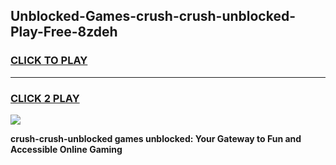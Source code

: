 
## Unblocked-Games-crush-crush-unblocked-Play-Free-8zdeh
<h3>
<a href="https://premium76.site?title=crush-crush-unblocked&ref=23A">CLICK TO PLAY</a></h3>
<hr>

<h3>
<a href="https://premium76.site?title=crush-crush-unblocked&ref=23A">CLICK 2 PLAY</a>
  
</h3>

<a href="https://premium76.site?title=crush-crush-unblocked&ref=23A"><img src="https://clearcache.store/games.png"></a>


**crush-crush-unblocked games unblocked: Your Gateway to Fun and Accessible Online Gaming**

